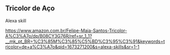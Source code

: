 ## Tricolor de Aço

Alexa skill


https://www.amazon.com.br/Felipe-Maia-Santos-Tricolor-A%C3%A7o/dp/B08CY3G76R/ref=sr_1_1?__mk_pt_BR=%C3%85M%C3%85%C5%BD%C3%95%C3%91&keywords=tricolor+de+a%C3%A7o&qid=1673271200&s=alexa-skills&sr=1-1
